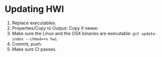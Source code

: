 ﻿# Updating HWI

1. Replace executables.
2. Properties/Copy to Output: Copy if newer.
3. Make sure the Linux and the OSX binaries are executable: `git update-index --chmod=+x hwi`.
4. Commit, push.
5. Make sure CI passes.
